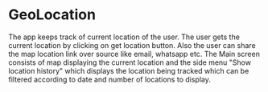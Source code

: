 # GeoLocation

The app keeps track of current location of the user. The user gets the current location by clicking on get location button. Also the user can share the map location link over source like email, whatsapp etc.
The Main screen consists of map displaying the current location and the side menu "Show location history" which displays the location being tracked which can be filtered according to date and number of locations to display.
